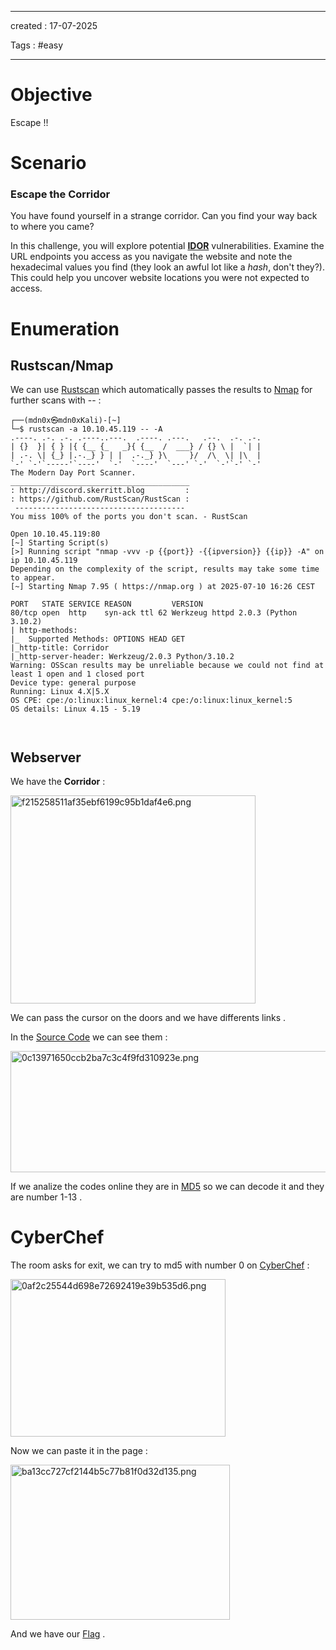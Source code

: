 - - - 
created : 17-07-2025 

Tags : #easy  
- - - 
# Objective

Escape !! 
# Scenario

### Escape the Corridor

You have found yourself in a strange corridor. Can you find your way back to where you came?

In this challenge, you will explore potential **[IDOR](../../3%20-%20Tags/Hacking%20Concepts/IDOR.md)** vulnerabilities. Examine the URL endpoints you access as you navigate the website and note the hexadecimal values you find (they look an awful lot like a *hash*, don't they?). This could help you uncover website locations you were not expected to access.

# Enumeration
## Rustscan/Nmap

We can use [Rustscan](../../3%20-%20Tags/Hacking%20Tools/Rustscan.md) which automatically passes the results to [Nmap](../../3%20-%20Tags/Hacking%20Tools/Nmap.md) for further scans with -- :

```
┌──(mdn0x㉿mdn0xKali)-[~]
└─$ rustscan -a 10.10.45.119 -- -A
.----. .-. .-. .----..---.  .----. .---.   .--.  .-. .-.
| {}  }| { } |{ {__ {_   _}{ {__  /  ___} / {} \ |  `| |
| .-. \| {_} |.-._} } | |  .-._} }\     }/  /\  \| |\  |
`-' `-'`-----'`----'  `-'  `----'  `---' `-'  `-'`-' `-'
The Modern Day Port Scanner.
________________________________________
: http://discord.skerritt.blog         :
: https://github.com/RustScan/RustScan :
 --------------------------------------
You miss 100% of the ports you don't scan. - RustScan

Open 10.10.45.119:80
[~] Starting Script(s)
[>] Running script "nmap -vvv -p {{port}} -{{ipversion}} {{ip}} -A" on ip 10.10.45.119
Depending on the complexity of the script, results may take some time to appear.
[~] Starting Nmap 7.95 ( https://nmap.org ) at 2025-07-10 16:26 CEST

PORT   STATE SERVICE REASON         VERSION
80/tcp open  http    syn-ack ttl 62 Werkzeug httpd 2.0.3 (Python 3.10.2)
| http-methods: 
|_  Supported Methods: OPTIONS HEAD GET
|_http-title: Corridor
|_http-server-header: Werkzeug/2.0.3 Python/3.10.2
Warning: OSScan results may be unreliable because we could not find at least 1 open and 1 closed port
Device type: general purpose
Running: Linux 4.X|5.X
OS CPE: cpe:/o:linux:linux_kernel:4 cpe:/o:linux:linux_kernel:5
OS details: Linux 4.15 - 5.19



```

## Webserver

We have the **Corridor** :

<img src="../../Flameshots/f215258511af35ebf6199c95b1daf4e6.png" alt="f215258511af35ebf6199c95b1daf4e6.png" width="392" height="333" class="jop-noMdConv">

We can pass the cursor on the doors and we have differents links .

In the [Source Code](../../3%20-%20Tags/Hacking%20Concepts/Source%20Code.md) we can see them :

<img src="../../Flameshots/0c13971650ccb2ba7c3c4f9fd310923e.png" alt="0c13971650ccb2ba7c3c4f9fd310923e.png" width="564" height="194" class="jop-noMdConv">

If we analize the codes online they are in [MD5](../../3%20-%20Tags/Hacking%20Concepts/MD5.md) so we can decode it and they are number 1-13 .

# CyberChef 

The room asks for exit, we can try to md5 with number 0 on [CyberChef](../../3%20-%20Tags/Hacking%20Tools/CyberChef.md) :

<img src="../../Flameshots/0af2c25544d698e72692419e39b535d6.png" alt="0af2c25544d698e72692419e39b535d6.png" width="344" height="252" class="jop-noMdConv">

Now we can paste it in the page :

<img src="../../Flameshots/ba13cc727cf2144b5c77b81f0d32d135.png" alt="ba13cc727cf2144b5c77b81f0d32d135.png" width="351" height="248">

And we have our [Flag](../../3%20-%20Tags/Hacking%20Concepts/Flag.md) .